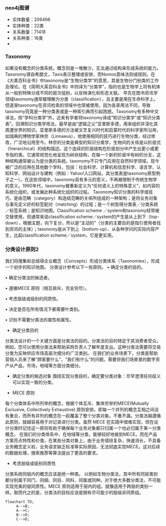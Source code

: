 ### neo4j图谱
- 实体数量：206466
- 实体种类：22类
- 关系数量：71418
- 关系种类：16类
- 
### Taxonomy

如果没有概念的分类系统，概念则是一堆散沙，无法通过结构来形成系统的能力。
Taxonomy源自希腊文，Taxis表示整理或安排，而Nomos意味法则或规则。在《大美百科全书》中taxonomy是“生物分类学”的意思，其是生物分门别类的工作及理论。在《简明大英百科全书》中则译为“分类学”，指的也是生物学上将有机体从一般到特殊分成不同的层次组别，以反映演化和形态关联。
早先在图书资讯学领域taxonomy通常被理解为分类（classification），且主要是用在生命科学上。但逐渐taxonomy在资讯检索的领域中也常被使用，因为各家用法不同，导致taxonomy究竟是一种分类表或是一种索引典而引起困惑。Taxonomy有多种中文译法，除“学科分类学”外，近来有学者将taxonomy译成“知识分类学”或“知识分类表”。回溯知识分类学用法，最早是由“逻辑之父”亚里斯多德，用来组织并深化其周遭世界的知识。亚里斯多德的方法被文艺复兴时代和启蒙时代的科学家所沿用，如瑞典的博物学家林奈（Linnaeus），他使用相同的技巧进行生物分类，经过修改，广泛地沿用至今。林奈的分类是典型的知识分类学，生物间的关係是以阶层式（hierarchical）的结构描述。这个连续的阶层结构在阶层划分中产生出更小或更专指的类。它通常视觉化地呈现为树状结构，在每一个新的阶层中有树的分支，这种结构通常被认为是分类的系统。taxonomy不只专门应用在自然科学领域，现今被广泛的应用在其他数个学科，包括：社会科学、计算机和信息科学、语言学、认知科学、网站设计与建构（例如：Yahoo!入口网站，其分类表是taxonomy原型例子之一）。在这些领域中，taxonomy具有多元的意义，不再被限制于传统生物学的意义。1990年代，taxonomy被重新定义为“任何语义上的特殊意义”，如内容的系统化组织，或发展此种系统化组织的过程。
Taxonomy知识分类的科学或技巧，是由范畴（category）和连结范畴的关係所组成的一种架构；是将业务对象与事先定义好的标签配对（matching）的过程；是一个树型得分类表／分类系统／标签系统；是知识地图。Classification scheme ／system和taxonomy经常被交替使用，但通常来说classification scheme／system的产生是从上到下（top-down），根据主题，向下复分，所以是“主动的”（分类的主要目的是指引使用者找到资讯的主体）；taxonomy是从下到上（bottom-up）、从各种学问的实际内容产生，比起classification scheme／system，它是更实用。

### 分类设计原则2

我们将搜集和总结得企业概念（Concepts）形成分类体系（Taxonomies），形成一个初步的知识地图。
分类设计参考以下一些原则。
•	确定分类的目的。

•	确定分类法的候选者。

•	遵循MECE 原则（相互排斥，完全穷尽）。

•	考虑层级或级别的同质性。

•	决定是否在所有情况下都需要叶类别。

•	识别不需要分类法的属性和属性。

- 确定分类目的

分类法设计的一个关键方面是分类法的目的。分类法的目的特定于其消费者受众。
例如，您可以使用分类法来帮助采购负责人了解年度支出。这种分类法需要将交易分类为反映供应市场高层次细分的广泛类别。
在我们的业务场景下，分类是帮助营销人员来了解“顾客要什么”，“我们有什么”的问题。需要将我们场景里的数字资产从产品，市场，地域等方面分类细分。
- 确定分类的候选对象
围绕实现分类目的，确定要分类对象：尽早澄清任何歧义可以实现一致的分类。

- MECE 原则

每个分类体系中所列举的概念，根据个体互斥、集体穷举的MECE(Mutually Exclusive, Collectively Exhaustive) 原则安排。即每一个并列的概念互相之间没有重合，而所有并列的概念在一起覆盖了整个分类对象。不重不漏。分类法越遵循此原则，就越容易用于对记录进行分类。虽然 MECE 在实践中很难实现，但在设计分类时记住这一原则有助于确保每个业务对象都只归属一个也必归属于某一分类概念。
在我们的分类体系中，在地域等分类，能够较好地做到MECE。而在产品方案亮点特性和价值，在某些分类对象上，由于业务错综复杂，快速消长，不具备业务概念定义权，业务语言缺乏标准等实际原因，无法彻底实现MECE。这对后续的数据处理，搜索推荐等算法提出了更高的要求。

- 考虑层级或级别同质性

分类系统同层内的概念应该是统一种类。
以例如生物分类法，其中所有同层类别都分别属于同门、同纲、同目、同科、同属或同种。对于绝大多数分类法，不可能实现完美的层同质性。MECE 原则适用于层内的组，就像适用于跨层的类别一样。取而代之的是，分类法的目标应该是拥有尽可能少的层级非同质组。

```mermaid
flowchart TD;
     A-->B;
     A-->C;
     B-->D;
     C-->D;
